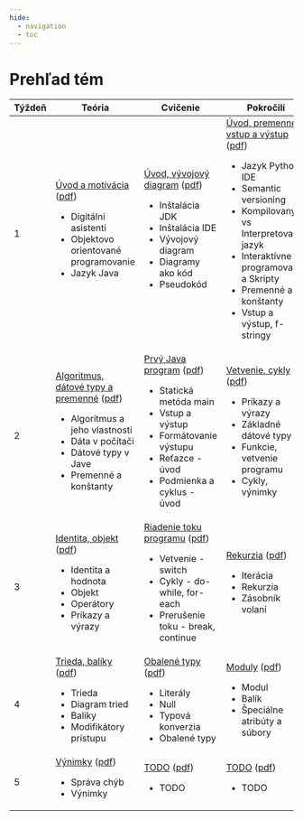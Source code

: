 ```yaml
---
hide:
  - navigation
  - toc
---
```


# Prehľad tém

<table >
<thead>
<tr>
<th>Týždeň</th>
<th>Teória</th>
<th>Cvičenie</th>
<th>Pokročilí</th>
</tr>
</thead>
<tbody >
<tr >
<td width=10%>1</td>
<td width=30%>
<a href="../teoria-3/t01-uvod">Úvod a motivácia</a> (<a href="../assets/t01w.pdf">pdf</a>)
<ul>
<li>Digitálni asistenti</li>
<li>Objektovo orientované programovanie</li>
<li>Jazyk Java</li>
</ul>
</td>
<td width=30%>
<a href="../cvicenie-3/c01-uvod">Úvod, vývojový diagram</a> (<a href="../assets/c01w.pdf">pdf</a>)
<ul>
<li>Inštalácia JDK</li>
<li>Inštalácia IDE</li>
<li>Vývojový diagram</li>
<li>Diagramy ako kód</li>
<li>Pseudokód</li>
</ul>
</td>
<td width=30%>
<a href="../pokrocili-3/p01-uvod">Úvod, premenné, vstup a výstup</a> (<a href="../assets/p01w.pdf">pdf</a>)
<ul>
<li>Jazyk Python, IDE</li>
<li>Semantic versioning</li>
<li>Kompilovaný vs Interpretovaný jazyk</li>
<li>Interaktívne programovanie a Skripty</li>
<li>Premenné a konštanty</li>
<li>Vstup a výstup, f-stringy</li>
</ul>
</td>
</tr>
<tr >
<td width=10%>2</td>
<td width=30%>
<a href="../teoria-3/t02-typy">Algoritmus, dátové typy a premenné</a> (<a href="../assets/t02w.pdf">pdf</a>)
<ul>
<li>Algoritmus a jeho vlastnosti</li>
<li>Dáta v počítači</li>
<li>Dátové typy v Jave</li>
<li>Premenné a konštanty</li>
</ul>
</td>
<td width=30%>
<a href="../cvicenie-3/c02-hello">Prvý Java program</a> (<a href="../assets/c02w.pdf">pdf</a>)
<ul>
<li>Statická metóda main</li>
<li>Vstup a výstup</li>
<li>Formátovanie výstupu</li>
<li>Reťazce - úvod</li>
<li>Podmienka a cyklus - úvod</li>
</ul>
</td>
<td width=30%>
<a href="../pokrocili-3/p02-cykly">Vetvenie, cykly</a> (<a href="../assets/p02w.pdf">pdf</a>)
<ul>
<li>Príkazy a výrazy</li>
<li>Základné dátové typy</li>
<li>Funkcie, vetvenie programu</li>
<li>Cykly, výnimky</li>
</ul>
</td>
</tr>
<tr >
<td width=10%>3</td>
<td width=30%>
<a href="../teoria-3/t03-objekt">Identita, objekt</a> (<a href="../assets/t03w.pdf">pdf</a>)
<ul>
<li>Identita a hodnota</li>
<li>Objekt</li>
<li>Operátory</li>
<li>Príkazy a výrazy</li>
</ul>
</td>
<td width=30%>
<a href="../cvicenie-3/c03-cykly">Riadenie toku programu</a> (<a href="../assets/c03w.pdf">pdf</a>)
<ul>
<li>Vetvenie - switch</li>
<li>Cykly - do-while, for-each</li>
<li>Prerušenie toku - break, continue</li>
</ul>
</td>
<td width=30%>
<a href="../pokrocili-3/p03-rekurzia">Rekurzia</a> (<a href="../assets/p03w.pdf">pdf</a>)
<ul>
<li>Iterácia</li>
<li>Rekurzia</li>
<li>Zásobník volaní</li>
</ul>
</td>
</tr>
<tr >
<td width=10%>4</td>
<td width=30%>
<a href="../teoria-3/t04-trieda">Trieda, balíky</a> (<a href="../assets/t04w.pdf">pdf</a>)
<ul>
<li>Trieda</li>
<li>Diagram tried</li>
<li>Balíky</li>
<li>Modifikátory prístupu</li>
</ul>
</td>
<td width=30%>
<a href="../cvicenie-3/c04-wrapper">Obalené typy</a> (<a href="../assets/c04w.pdf">pdf</a>)
<ul>
<li>Literály</li>
<li>Null</li>
<li>Typová konverzia</li>
<li>Obalené typy</li>
</ul>
</td>
<td width=30%>
<a href="../pokrocili-3/p04-moduly">Moduly</a> (<a href="../assets/p04w.pdf">pdf</a>)
<ul>
<li>Modul</li>
<li>Balík</li>
<li>Špeciálne atribúty a súbory</li>
</ul>
</td>
</tr>
<tr >
<td width=10%>5</td>
<td width=30%>
<a href="../teoria-3/t05-vynimky">Výnimky</a> (<a href="../assets/t05w.pdf">pdf</a>)
<ul>
<li>Správa chýb</li>
<li>Výnimky</li>
</ul>
</td>
<td width=30%>
<a href="../cvicenie-3/c05-">TODO</a> (<a href="../assets/c05w.pdf">pdf</a>)
<ul>
<li>TODO</li>
</ul>
</td>
<td width=30%>
<a href="../pokrocili-3/p05-">TODO</a> (<a href="../assets/p05w.pdf">pdf</a>)
<ul>
<li>TODO</li>
</ul>
</td>
</tr>
</tbody>
</table>
